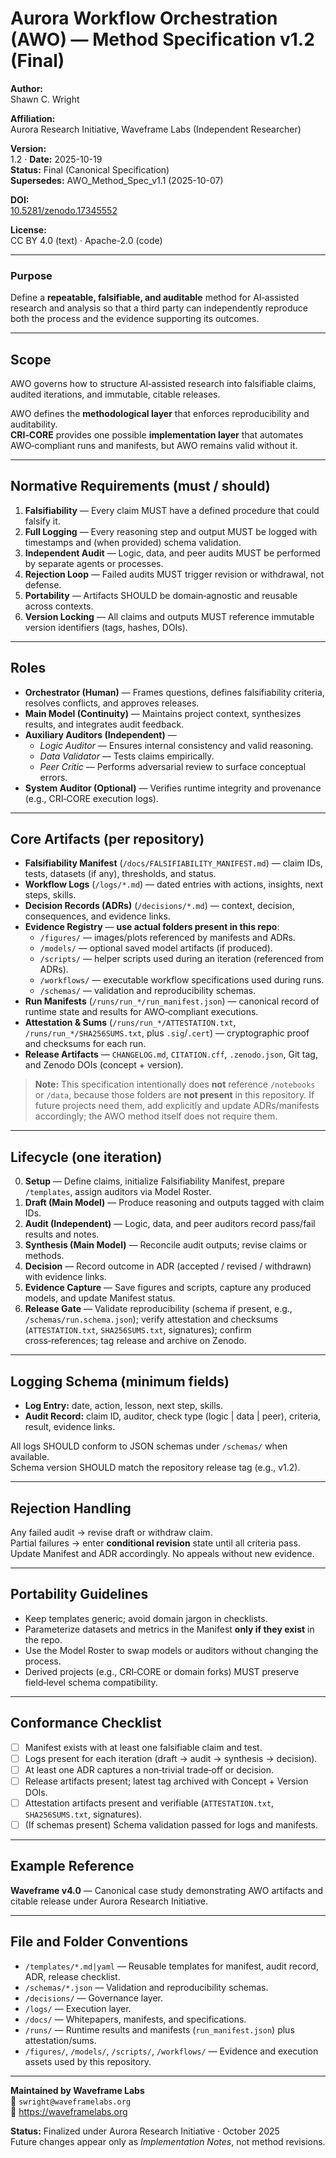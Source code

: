 # Aurora Workflow Orchestration (AWO) — Method Specification v1.2 (Final)

**Author:**  
Shawn C. Wright  

**Affiliation:**  
Aurora Research Initiative, Waveframe Labs (Independent Researcher)  

**Version:**  
1.2  ·  **Date:** 2025-10-19  
**Status:** Final (Canonical Specification)  
**Supersedes:** AWO_Method_Spec_v1.1 (2025-10-07)  

**DOI:**  
[10.5281/zenodo.17345552](https://doi.org/10.5281/zenodo.17345552)  

**License:**  
CC BY 4.0 (text) · Apache-2.0 (code)

---

### Purpose  
Define a **repeatable, falsifiable, and auditable** method for AI‑assisted research and analysis so that a third party can independently reproduce both the process and the evidence supporting its outcomes.

---

## Scope  
AWO governs how to structure AI‑assisted research into falsifiable claims, audited iterations, and immutable, citable releases.  

AWO defines the **methodological layer** that enforces reproducibility and auditability.  
**CRI‑CORE** provides one possible **implementation layer** that automates AWO‑compliant runs and manifests, but AWO remains valid without it.

---

## Normative Requirements (must / should)

1. **Falsifiability** — Every claim MUST have a defined procedure that could falsify it.  
2. **Full Logging** — Every reasoning step and output MUST be logged with timestamps and (when provided) schema validation.  
3. **Independent Audit** — Logic, data, and peer audits MUST be performed by separate agents or processes.  
4. **Rejection Loop** — Failed audits MUST trigger revision or withdrawal, not defense.  
5. **Portability** — Artifacts SHOULD be domain‑agnostic and reusable across contexts.  
6. **Version Locking** — All claims and outputs MUST reference immutable version identifiers (tags, hashes, DOIs).  

---

## Roles  

- **Orchestrator (Human)** — Frames questions, defines falsifiability criteria, resolves conflicts, and approves releases.  
- **Main Model (Continuity)** — Maintains project context, synthesizes results, and integrates audit feedback.  
- **Auxiliary Auditors (Independent)** —  
  - *Logic Auditor* — Ensures internal consistency and valid reasoning.  
  - *Data Validator* — Tests claims empirically.  
  - *Peer Critic* — Performs adversarial review to surface conceptual errors.  
- **System Auditor (Optional)** — Verifies runtime integrity and provenance (e.g., CRI‑CORE execution logs).  

---

## Core Artifacts (per repository)

- **Falsifiability Manifest** (`/docs/FALSIFIABILITY_MANIFEST.md`) — claim IDs, tests, datasets (if any), thresholds, and status.  
- **Workflow Logs** (`/logs/*.md`) — dated entries with actions, insights, next steps, skills.  
- **Decision Records (ADRs)** (`/decisions/*.md`) — context, decision, consequences, and evidence links.  
- **Evidence Registry** — **use actual folders present in this repo**:  
  - `/figures/` — images/plots referenced by manifests and ADRs.  
  - `/models/` — optional saved model artifacts (if produced).  
  - `/scripts/` — helper scripts used during an iteration (referenced from ADRs).  
  - `/workflows/` — executable workflow specifications used during runs.  
  - `/schemas/` — validation and reproducibility schemas.  
- **Run Manifests** (`/runs/run_*/run_manifest.json`) — canonical record of runtime state and results for AWO‑compliant executions.  
- **Attestation & Sums** (`/runs/run_*/ATTESTATION.txt`, `/runs/run_*/SHA256SUMS.txt`, plus `.sig`/`.cert`) — cryptographic proof and checksums for each run.  
- **Release Artifacts** — `CHANGELOG.md`, `CITATION.cff`, `.zenodo.json`, Git tag, and Zenodo DOIs (concept + version).  

> **Note:** This specification intentionally does **not** reference `/notebooks` or `/data`, because those folders are **not present** in this repository. If future projects need them, add explicitly and update ADRs/manifests accordingly; the AWO method itself does not require them.

---

## Lifecycle (one iteration)

0. **Setup** — Define claims, initialize Falsifiability Manifest, prepare `/templates`, assign auditors via Model Roster.  
1. **Draft (Main Model)** — Produce reasoning and outputs tagged with claim IDs.  
2. **Audit (Independent)** — Logic, data, and peer auditors record pass/fail results and notes.  
3. **Synthesis (Main Model)** — Reconcile audit outputs; revise claims or methods.  
4. **Decision** — Record outcome in ADR (accepted / revised / withdrawn) with evidence links.  
5. **Evidence Capture** — Save figures and scripts, capture any produced models, and update Manifest status.  
6. **Release Gate** — Validate reproducibility (schema if present, e.g., `/schemas/run.schema.json`); verify attestation and checksums (`ATTESTATION.txt`, `SHA256SUMS.txt`, signatures); confirm cross‑references; tag release and archive on Zenodo.  

---

## Logging Schema (minimum fields)

- **Log Entry:** date, action, lesson, next step, skills.  
- **Audit Record:** claim ID, auditor, check type (logic | data | peer), criteria, result, evidence links.  

All logs SHOULD conform to JSON schemas under `/schemas/` when available.  
Schema version SHOULD match the repository release tag (e.g., v1.2).

---

## Rejection Handling  

Any failed audit → revise draft or withdraw claim.  
Partial failures → enter **conditional revision** state until all criteria pass.  
Update Manifest and ADR accordingly. No appeals without new evidence.  

---

## Portability Guidelines  

- Keep templates generic; avoid domain jargon in checklists.  
- Parameterize datasets and metrics in the Manifest **only if they exist** in the repo.  
- Use the Model Roster to swap models or auditors without changing the process.  
- Derived projects (e.g., CRI‑CORE or domain forks) MUST preserve field‑level schema compatibility.  

---

## Conformance Checklist  

- [ ] Manifest exists with at least one falsifiable claim and test.  
- [ ] Logs present for each iteration (draft → audit → synthesis → decision).  
- [ ] At least one ADR captures a non‑trivial trade‑off or decision.  
- [ ] Release artifacts present; latest tag archived with Concept + Version DOIs.  
- [ ] Attestation artifacts present and verifiable (`ATTESTATION.txt`, `SHA256SUMS.txt`, signatures).  
- [ ] (If schemas present) Schema validation passed for logs and manifests.  

---

## Example Reference  

**Waveframe v4.0** — Canonical case study demonstrating AWO artifacts and citable release under Aurora Research Initiative.  

---

## File and Folder Conventions  

- `/templates/*.md|yaml` — Reusable templates for manifest, audit record, ADR, release checklist.  
- `/schemas/*.json` — Validation and reproducibility schemas.  
- `/decisions/` — Governance layer.  
- `/logs/` — Execution layer.  
- `/docs/` — Whitepapers, manifests, and specifications.  
- `/runs/` — Runtime results and manifests (`run_manifest.json`) plus attestation/sums.  
- `/figures/`, `/models/`, `/scripts/`, `/workflows/` — Evidence and execution assets used by this repository.

---

**Maintained by Waveframe Labs**  
📧 `swright@waveframelabs.org`  
🔗 https://waveframelabs.org

**Status:** Finalized under Aurora Research Initiative · October 2025  
Future changes appear only as *Implementation Notes*, not method revisions.
